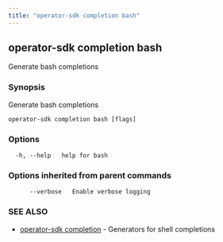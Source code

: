 ```yaml
---
title: "operator-sdk completion bash"
---
```


## operator-sdk completion bash

Generate bash completions

### Synopsis

Generate bash completions

```
operator-sdk completion bash [flags]
```

### Options

```
  -h, --help   help for bash
```

### Options inherited from parent commands

```
      --verbose   Enable verbose logging
```

### SEE ALSO

- [operator-sdk completion](../operator-sdk_completion) - Generators for shell completions

